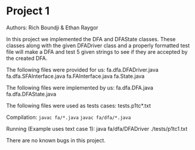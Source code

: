 # Project 1
Authors: Rich Boundji & Ethan Raygor

In this project we implemented the DFA and DFAState classes. These classes along with the given DFADriver class and a properly formatted test file will make a DFA and test 5 given strings to see if they are accepted by the created DFA.

The following files were provided for us:
fa.dfa.DFADriver.java
fa.dfa.SFAInterface.java
fa.FAInterface.java
fa.State.java

The following files were implemented by us:
fa.dfa.DFA.java
fa.dfa.DFAState.java

The following files were used as tests cases:
tests.p1tc*.txt

Compilation:
`javac fa/*.java`
`javac fa/dfa/*.java`

Running (Example uses text case 1):
java fa/dfa/DFADriver ./tests/p1tc1.txt

There are no known bugs in this project.
